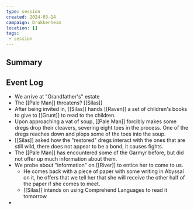 ```yaml
---
type: session
created: 2024-03-14
campaign: Drakkenheim
location: []
tags:
 - session
---
```



## Summary

## Event Log

- We arrive at "Grandfather's" estate
- The [[Pale Man]] threatens? [[Silas]]
- After being invited in, [[Silas]] hands [[Raven]] a set of children's books to give to [[Grunt]] to read to the children.
- Upon approaching a vat of soup, [[Pale Man]] forcibly makes some dregs drop their cleavers, severing eight toes in the process. One of the dregs reaches down and plops some of the toes into the soup.
- [[Silas]] asked how the "restored" dregs interact with the ones that are still wild, there does not appear to be a bond, it causes fights.
- The [[Pale Man]] has encountered some of the Garmyr before, but did not offer up much information about them. 
- We probe about "information" on [[River]] to entice her to come to us.
	- He comes back with a piece of paper with some writing in Abyssal on it, he offers that we tell her that she will receive the other half of the paper if she comes to meet.
	- [[Silas]] intends on using Comprehend Languages to read it tomorrow
- 


